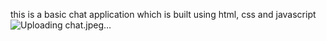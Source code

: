 this is a basic chat application which is built using html, css and javascript
![Uploading chat.jpeg…]()
